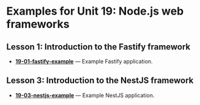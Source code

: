 # Examples for Unit 19: Node.js web frameworks

## Lesson 1: Introduction to the Fastify framework

- **[19-01-fastify-example](19-01-fastify-example/)** — Example Fastify application.

## Lesson 3: Introduction to the NestJS framework

- **[19-03-nestjs-example](19-03-nestjs-example/)** — Example NestJS application.
